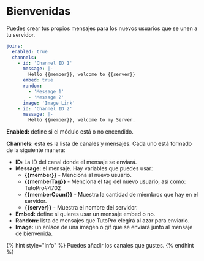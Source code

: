 # Bienvenidas

Puedes crear tus propios mensajes para los nuevos usuarios que se unen a tu servidor.

```yaml
joins:
  enabled: true
  channels:
    - id: 'Channel ID 1'
      message: |-
        Hello {{member}}, welcome to {{server}}
      embed: true
      random:
        - 'Message 1'
        - 'Message 2'
      image: 'Image Link'
    - id: 'Channel ID 2'
      message: |-
        Hello {{member}}, welcome to my Server.
```

**Enabled:** define si el módulo está o no encendido.

**Channels:** esta es la lista de canales y mensajes. Cada uno está formado de la siguiente manera:

* **ID:** La ID del canal donde el mensaje se enviará.
* **Message:** el mensaje. Hay variables que puedes usar:
  * **\{{member\}}** - Menciona al nuevo usuario.
  * **\{{memberTag\}}** - Menciona el tag del nuevo usuario, así como: TutoPro#4702
  * **\{{memberCount\}}** - Muestra la cantidad de miembros que hay en el servidor.
  * **\{{server\}}** - Muestra el nombre del servidor.
* **Embed:** define si quieres usar un mensaje embed o no.
* **Random:** lista de mensajes que TutoPro elegirá al azar para enviarlo.
* **Image:** un enlace de una imagen o gif que se enviará junto al mensaje de bienvenida.

{% hint style="info" %}
Puedes añadir los canales que gustes.
{% endhint %}
